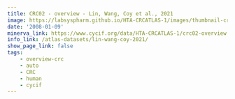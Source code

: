 ```yaml
---
title: CRC02 - overview - Lin, Wang, Coy et al., 2021
image: https://labsyspharm.github.io/HTA-CRCATLAS-1/images/thumbnail-crc02-overview.jpg
date: '2008-01-09'
minerva_link: https://www.cycif.org/data/HTA-CRCATLAS-1/crc02-overview
info_link: /atlas-datasets/lin-wang-coy-2021/
show_page_link: false
tags:
    - overview-crc
    - auto
    - CRC
    - human
    - cycif
---
```

